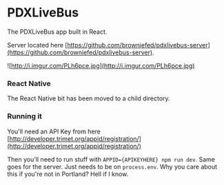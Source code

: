 # PDXLiveBus  

The PDXLiveBus app built in React.

Server located here [https://github.com/browniefed/pdxlivebus-server](https://github.com/browniefed/pdxlivebus-server).

![http://i.imgur.com/PLh6pce.jpg](http://i.imgur.com/PLh6pce.jpg)

### React Native

The React Native bit has been moved to a child directory.


### Running it

You'll need an API Key from here [http://developer.trimet.org/appid/registration/](http://developer.trimet.org/appid/registration/)

Then you'll need to run stuff with `APPID={APIKEYHERE} npm run dev`. Same goes for the server. Just needs to be on `process.env`. Why you care about this if you're not in Portland? Hell if I know.
